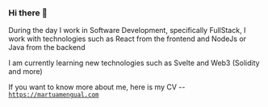### Hi there 👋

During the day I work in Software Development, specifically FullStack, I work with technologies such as React from the frontend and NodeJs or Java from the backend

I am currently learning new technologies such as Svelte and Web3 (Solidity and more)

If you want to know more about me, here is my CV -- [`https://martuamengual.com`](https://martuamengual.com)

<!--
**martuuamengual/martuuamengual** is a ✨ _special_ ✨ repository because its `README.md` (this file) appears on your GitHub profile.

Here are some ideas to get you started:

- 🔭 I’m currently working on ...
- 🌱 I’m currently learning ...
- 👯 I’m looking to collaborate on ...
- 🤔 I’m looking for help with ...
- 💬 Ask me about ...
- 📫 How to reach me: ...
- 😄 Pronouns: ...
- ⚡ Fun fact: ...
-->
